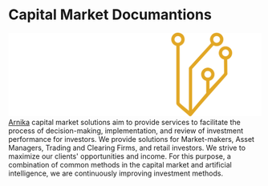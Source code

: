 <!-- ---
template: home.html
title: Material for MkDocs
ᴴₒᴴₒᴴₒ: false
--- -->

# Capital Market Documantions

![arnika-logo](./statics/img/arnika-logo.svg)
[Arnika](https://arnika.ai/fa) capital market solutions aim to provide services to facilitate the process of decision-making, implementation, and review of investment performance for investors. We provide solutions for Market-makers, Asset Managers, Trading and Clearing Firms, and retail investors.
We strive to maximize our clients' opportunities and income. For this purpose, a combination of common methods in the capital market and artificial intelligence, we are continuously improving investment methods.

